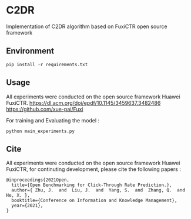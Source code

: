 # C2DR
Implementation of C2DR algorithm based on FuxiCTR open source framework
## Environment
```
pip install -r requirements.txt
```
## Usage 
All experiments were conducted on the open source framework Huawei FuxiCTR.
https://dl.acm.org/doi/epdf/10.1145/3459637.3482486
https://github.com/xue-pai/Fuxi

For training and Evaluating the model :
```
python main_experiments.py
```



## Cite
All experiments were conducted on the open source framework Huawei FuxiCTR, for continuting development, please cite the following papers :
```
@inproceedings{2021Open,
  title={Open Benchmarking for Click-Through Rate Prediction.},
  author={ Zhu, J.  and  Liu, J.  and  Yang, S.  and  Zhang, Q.  and  He, X. },
  booktitle={Conference on Information and Knowledge Management},
  year={2021},
}
```
